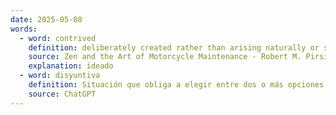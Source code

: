 ```yaml
---
date: 2025-05-08
words:
  - word: contrived
    definition: deliberately created rather than arising naturally or spontaneously
    source: Zen and the Art of Motorcycle Maintenance - Robert M. Pirsig
    explanation: ideado
  - word: disyuntiva
    definition: Situación que obliga a elegir entre dos o más opciones.
    source: ChatGPT 
---
```


